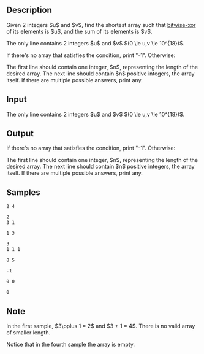 ## Description

<div><p>Given 2 integers $u$ and $v$, find the shortest array such that <a href="https://en.wikipedia.org/wiki/Bitwise_operation#XOR">bitwise-xor</a> of its elements is $u$, and the sum of its elements is $v$.</p></div><div class="input-specification"><p>The only line contains 2 integers $u$ and $v$ $(0 \le u,v \le 10^{18})$.</p></div><div class="output-specification"><p>If there's no array that satisfies the condition, print "-1". Otherwise:</p><p>The first line should contain one integer, $n$, representing the length of the desired array. The next line should contain $n$ <span class="tex-font-style-bf">positive</span> integers, the array itself. If there are multiple possible answers, print any.</p></div>

## Input

<p>The only line contains 2 integers $u$ and $v$ $(0 \le u,v \le 10^{18})$.</p>

## Output

<p>If there's no array that satisfies the condition, print "-1". Otherwise:</p><p>The first line should contain one integer, $n$, representing the length of the desired array. The next line should contain $n$ <span class="tex-font-style-bf">positive</span> integers, the array itself. If there are multiple possible answers, print any.</p>

## Samples

```input1
2 4
```

```output1
2
3 1
```






```input2
1 3
```

```output2
3
1 1 1
```






```input3
8 5
```

```output3
-1
```






```input4
0 0
```

```output4
0
```




## Note

<p>In the first sample, $3\oplus 1 = 2$ and $3 + 1 = 4$. There is no valid array of smaller length.</p><p>Notice that in the fourth sample the array is empty.</p>
